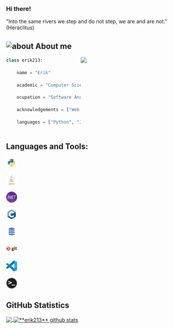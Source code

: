 ###  Hi there!

"Into the same rivers we step and do not step, we are and are not." (Heraclitus)

##  <img width="45" alt="about" src="https://raw.github.com/elizarov/elizarov/master/about.png"> About me

<img align="right" width="300" src="https://i2.wp.com/allhtaccess.info/wp-content/uploads/2018/03/programming.gif?fit=1281%2C716&ssl=1" />

```python
class erik213:

	name = "Erik"

	academic = "Computer Science"

	ocupation = "Software Analyst"

	acknowledgements = ["Web backend", "OOP", "API" , "Database", "DevOps"]

	languages = ["Python", "Java", ".NET", "C", "SQL"]
	
```

##  **Languages and Tools:**

<code><img height="30" src="https://raw.githubusercontent.com/github/explore/80688e429a7d4ef2fca1e82350fe8e3517d3494d/topics/python/python.png"></code>

<code><img height="30" src="https://raw.githubusercontent.com/github/explore/80688e429a7d4ef2fca1e82350fe8e3517d3494d/topics/java/java.png"></code>

<code><img height="30" src="https://raw.githubusercontent.com/github/explore/80688e429a7d4ef2fca1e82350fe8e3517d3494d/topics/dotnet/dotnet.png"></code>

<code><img height="30" src="https://raw.githubusercontent.com/github/explore/80688e429a7d4ef2fca1e82350fe8e3517d3494d/topics/c/c.png"></code>

<code><img height="30" src="https://raw.githubusercontent.com/github/explore/80688e429a7d4ef2fca1e82350fe8e3517d3494d/topics/sql/sql.png"></code>

<code><img height="30" src="https://raw.githubusercontent.com/github/explore/80688e429a7d4ef2fca1e82350fe8e3517d3494d/topics/git/git.png"></code>

<code><img height="30" src="https://raw.githubusercontent.com/github/explore/80688e429a7d4ef2fca1e82350fe8e3517d3494d/topics/visual-studio-code/visual-studio-code.png"></code>

<code><img height="30" src="https://raw.githubusercontent.com/github/explore/80688e429a7d4ef2fca1e82350fe8e3517d3494d/topics/terminal/terminal.png"></code>

##  **GitHub Statistics**

<a href="https://github.com/Gurupreet">

<img align="center" src="https://github-readme-stats.vercel.app/api/top-langs/?username=erik213&theme=dracula&hide_langs_below=1" />

</a>

<a href="https://github.com/Gurupreet">

<img align="center" src="https://github-readme-stats.vercel.app/api?username=erik213&show_icons=true&theme=dracula&line_height=27" alt="**erik213** github stats"/>

</a>